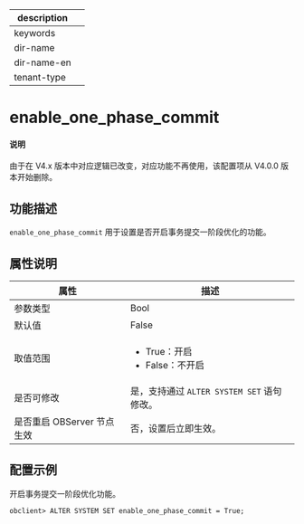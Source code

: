 |description||
|---|---|
|keywords||
|dir-name||
|dir-name-en||
|tenant-type||

# enable_one_phase_commit

<main id="notice" type='explain'>
  <h4>说明</h4>
  <p>由于在 V4.x 版本中对应逻辑已改变，对应功能不再使用，该配置项从 V4.0.0 版本开始删除。</p>
</main>

## 功能描述

`enable_one_phase_commit` 用于设置是否开启事务提交一阶段优化的功能。

## 属性说明

|      **属性**      |                                                 **描述**                                                 |
|------------------|--------------------------------------------------------------------------------------------------------|
| 参数类型                     | Bool                                                                                                   |
| 默认值                       | False                                                                                                  |
| 取值范围                     | <ul><li>True：开启</li><li>False：不开启</li></ul>     |
| 是否可修改                   | 是，支持通过 `ALTER SYSTEM SET` 语句修改。         |
| 是否重启 OBServer 节点生效    | 否，设置后立即生效。     |

## 配置示例

开启事务提交一阶段优化功能。

```shell
obclient> ALTER SYSTEM SET enable_one_phase_commit = True;
```
